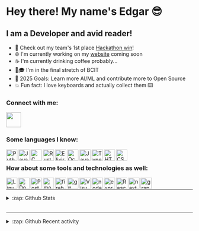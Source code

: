 # Hey there! My name's Edgar 😎

## I am a Developer and avid reader!
- 🥇 Check out my team's 1st place [Hackathon win][hackathon-icue]!
- 🌐 I'm currently working on my [website][website] coming soon
- ☕ I'm currently drinking coffee probably... 
- 🧑🎓 I'm in the final stretch of BCIT
- 🥅 2025 Goals: Learn more AI/ML and contribute more to Open Source
- 💥 Fun fact: I love keyboards and actually collect them ⌨️

### Connect with me:
<a href="https://www.linkedin.com/in/edgarcoime/">
  <img src="https://cdn.jsdelivr.net/gh/devicons/devicon/icons/linkedin/linkedin-original.svg" width="40px" />
</a>

### Some languages I know:
<img align="left" src="https://cdn.jsdelivr.net/gh/devicons/devicon/icons/python/python-original.svg" alt="Python" width="30px" />
<img align="left" src="https://cdn.jsdelivr.net/gh/devicons/devicon/icons/java/java-original.svg" alt="Java" width="30px" />
<img align="left" src="https://cdn.jsdelivr.net/gh/devicons/devicon/icons/c/c-original.svg" alt="C" width="30px" />
<img align="left" src="https://cdn.jsdelivr.net/gh/devicons/devicon/icons/rust/rust-plain.svg" alt="Rust" width="30px" />
<img align="left" src="https://cdn.jsdelivr.net/gh/devicons/devicon/icons/elixir/elixir-original.svg" alt="Elixir" width="30px" />
<img align="left" src="https://cdn.jsdelivr.net/gh/devicons/devicon/icons/ocaml/ocaml-original.svg" alt="Ocaml" width="30px" />
<img align="left" src="https://cdn.jsdelivr.net/gh/devicons/devicon/icons/javascript/javascript-original.svg" alt="Javascript" width="30px" />
<img align="left" src="https://cdn.jsdelivr.net/gh/devicons/devicon/icons/typescript/typescript-original.svg" alt="Typescript" width="30px" />
<img align="left" src="https://cdn.jsdelivr.net/gh/devicons/devicon/icons/html5/html5-original.svg" alt="HTML5" width="30px" />
<img align="left" src="https://cdn.jsdelivr.net/gh/devicons/devicon/icons/css3/css3-original.svg" alt="CSS3" width="30px" />

<br/>

### How about some tools and technologies as well:
<img align="left" src="https://cdn.jsdelivr.net/gh/devicons/devicon/icons/linux/linux-original.svg" alt="Linux" width="30px" />
<img align="left" src="https://cdn.jsdelivr.net/gh/devicons/devicon/icons/docker/docker-original.svg" alt="Docker" width="30px" />
<img align="left" src="https://cdn.jsdelivr.net/gh/devicons/devicon/icons/postgresql/postgresql-original.svg" alt="Postgres" width="30px" />
<img align="left" src="https://cdn.jsdelivr.net/gh/devicons/devicon/icons/mongodb/mongodb-original.svg" alt="mongodb" width="30px" />
<img align="left" src="https://cdn.jsdelivr.net/gh/devicons/devicon/icons/firebase/firebase-plain.svg" alt="firebase" width="30px" />
<img align="left" src="https://cdn.jsdelivr.net/gh/devicons/devicon/icons/git/git-original.svg" alt="git" width="30px" />
<img align="left" src="https://cdn.jsdelivr.net/gh/devicons/devicon/icons/vscode/vscode-original.svg" alt="Visual Studio Code" width="30px" />
<img align="left" src="https://cdn.jsdelivr.net/gh/devicons/devicon/icons/nodejs/nodejs-original.svg" alt="nodejs" width="30px" />
<img align="left" src="https://cdn.jsdelivr.net/gh/devicons/devicon/icons/express/express-original.svg" alt="express" width="30px" />
<img align="left" src="https://cdn.jsdelivr.net/gh/devicons/devicon/icons/react/react-original.svg" alt="React" width="30px" />
<img align="left" src="https://cdn.jsdelivr.net/gh/devicons/devicon/icons/nextjs/nextjs-original.svg" alt="next js" width="30px" />
<img align="left" src="https://cdn.jsdelivr.net/gh/devicons/devicon/icons/graphql/graphql-plain.svg" alt="graphql" width="30px" />

<br />

---
<details>
  <summary>:zap: Github Stats</summary>

  ![Edgar's GitHub stats](https://github-readme-stats.vercel.app/api?username=edgarcoime&count_private=true&show_icons=true&theme=onedark)
</details>
<br/>


---
<details>
  <summary>:zap: Github Recent activity</summary>

<!--START_SECTION:activity-->
<!--END_SECTION:activity-->

</details>
<br/>

[website]: https://www.edgarcoime.com/
[linkedin]: https://www.linkedin.com/in/edgarcoime/
[hackathon-icue]: https://devpost.com/software/i-cue?ref_content=user-portfolio&ref_feature=in_progress
